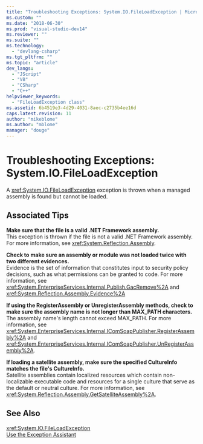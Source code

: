 ```yaml
---
title: "Troubleshooting Exceptions: System.IO.FileLoadException | Microsoft Docs"
ms.custom: ""
ms.date: "2018-06-30"
ms.prod: "visual-studio-dev14"
ms.reviewer: ""
ms.suite: ""
ms.technology: 
  - "devlang-csharp"
ms.tgt_pltfrm: ""
ms.topic: "article"
dev_langs: 
  - "JScript"
  - "VB"
  - "CSharp"
  - "C++"
helpviewer_keywords: 
  - "FileLoadException class"
ms.assetid: 6b4519e3-4d29-4031-8aec-c2735b4ee16d
caps.latest.revision: 11
author: "mikeblome"
ms.author: "mblome"
manager: "douge"
---
```

# Troubleshooting Exceptions: System.IO.FileLoadException
A <xref:System.IO.FileLoadException> exception is thrown when a managed assembly is found but cannot be loaded.  
  
## Associated Tips  
 **Make sure that the file is a valid .NET Framework assembly.**  
 This exception is thrown if the file is not a valid .NET Framework assembly. For more information, see <xref:System.Reflection.Assembly>.  
  
 **Check to make sure an assembly or module was not loaded twice with two different evidences.**  
 Evidence is the set of information that constitutes input to security policy decisions, such as what permissions can be granted to code. For more information, see <xref:System.EnterpriseServices.Internal.Publish.GacRemove%2A> and <xref:System.Reflection.Assembly.Evidence%2A>  
  
 **If using the RegisterAssembly or UnregisterAssembly methods, check to make sure the assembly name is not longer than MAX_PATH characters.**  
 The assembly name's length cannot exceed MAX_PATH. For more information, see <xref:System.EnterpriseServices.Internal.IComSoapPublisher.RegisterAssembly%2A> and <xref:System.EnterpriseServices.Internal.IComSoapPublisher.UnRegisterAssembly%2A>.  
  
 **If loading a satellite assembly, make sure the specified CultureInfo matches the file's CultureInfo.**  
 Satellite assemblies contain localized resources which contain non-localizable executable code and resources for a single culture that serve as the default or neutral culture. For more information, see <xref:System.Reflection.Assembly.GetSatelliteAssembly%2A>.  
  
## See Also  
 <xref:System.IO.FileLoadException>   
 [Use the Exception Assistant](../Topic/How%20to:%20Use%20the%20Exception%20Assistant.md)